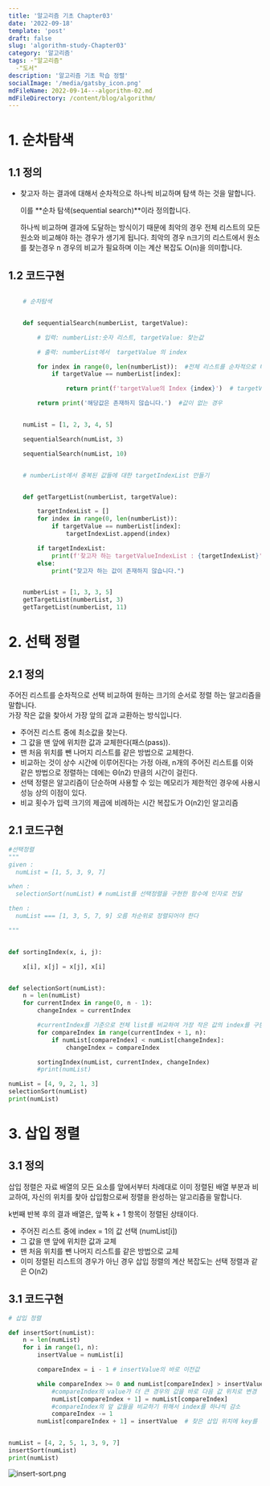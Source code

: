 ```yaml
---
title: '알고리즘 기초 Chapter03'
date: '2022-09-18'
template: 'post'
draft: false
slug: 'algorithm-study-Chapter03'
category: '알고리즘'
tags: -"알고리즘"
  -"도서"
description: '알고리즘 기초 학습 정렬'
socialImage: '/media/gatsby_icon.png'
mdFileName: 2022-09-14---algorithm-02.md
mdFileDirectory: /content/blog/algorithm/
---
```


# 1. 순차탐색

## 1.1 정의

- 찾고자 하는 결과에 대해서 순차적으로 하나씩 비교하며 탐색 하는 것을 말합니다.

  이를 **순차 탐색(sequential search)**이라 정의합니다.

  하나씩 비교하며 결과에 도달하는 방식이기 때문에 최악의 경우 전체 리스트의 모든 원소와 비교해야 하는 경우가 생기게 됩니다.
  최악의 경우 n크기의 리스트에서 원소를 찾는경우 n 경우의 비교가 필요하며 이는 계산 복잡도 O(n)을 의미합니다.

## 1.2 코드구현

```python

	# 순차탐색


	def sequentialSearch(numberList, targetValue):

		# 입력: numberList:숫자 리스트, targetValue: 찾는값

		# 출력: numberList에서  targetValue 의 index

		for index in range(0, len(numberList)):  #전체 리스트를 순차적으로 비교
			if targetValue == numberList[index]:

				return print(f'targetValue의 Index {index}')  # targetValue의 index

		return print('해당값은 존재하지 않습니다.')  #값이 없는 경우


	numList = [1, 2, 3, 4, 5]

	sequentialSearch(numList, 3)

	sequentialSearch(numList, 10)
```

```python

	# numberList에서 중복된 값들에 대한 targetIndexList 만들기


	def getTargetList(numberList, targetValue):

		targetIndexList = []
		for index in range(0, len(numberList)):
			if targetValue == numberList[index]:
				targetIndexList.append(index)

		if targetIndexList:
			print(f'찾고자 하는 targetValueIndexList : {targetIndexList}')
		else:
			print("찾고자 하는 값이 존재하지 않습니다.")


	numberList = [1, 3, 3, 5]
	getTargetList(numberList, 3)
	getTargetList(numberList, 11)

```

# 2. 선택 정렬

## 2.1 정의

주어진 리스트를 순차적으로 선택 비교하여 원하는 크기의 순서로 정렬 하는 알고리즘을 말합니다.  
가장 작은 값을 찾아서 가장 앞의 값과 교환하는 방식입니다.

- 주어진 리스트 중에 최소값을 찾는다.
- 그 값을 맨 앞에 위치한 값과 교체한다(패스(pass)).
- 맨 처음 위치를 뺀 나머지 리스트를 같은 방법으로 교체한다.
- 비교하는 것이 상수 시간에 이루어진다는 가정 아래, n개의 주어진 리스트를 이와 같은 방법으로 정렬하는 데에는 Θ(n2) 만큼의 시간이 걸린다.
- 선택 정렬은 알고리즘이 단순하며 사용할 수 있는 메모리가 제한적인 경우에 사용시 성능 상의 이점이 있다.
- 비교 횟수가 입력 크기의 제곱에 비례하는 시간 복잡도가 O(n2)인 알고리즘

## 2.1 코드구현

```python
#선택정렬
"""
given :
  numList = [1, 5, 3, 9, 7]

when :
  selectionSort(numList) # numList를 선택정렬을 구현한 함수에 인자로 전달

then :
  numList === [1, 3, 5, 7, 9] 오름 차순위로 정렬되어야 한다

"""


def sortingIndex(x, i, j):

    x[i], x[j] = x[j], x[i]


def selectionSort(numList):
    n = len(numList)
    for currentIndex in range(0, n - 1):
        changeIndex = currentIndex

        #currentIndex를 기준으로 전체 list를 비교하여 가장 작은 값의 index를 구한다.
        for compareIndex in range(currentIndex + 1, n):
            if numList[compareIndex] < numList[changeIndex]:
                changeIndex = compareIndex

        sortingIndex(numList, currentIndex, changeIndex)
        #print(numList)

numList = [4, 9, 2, 1, 3]
selectionSort(numList)
print(numList)


```

# 3. 삽입 정렬

## 3.1 정의

삽입 정렬은 자료 배열의 모든 요소를 앞에서부터 차례대로 이미 정렬된 배열 부분과 비교하여, 자신의 위치를 찾아 삽입함으로써 정렬을 완성하는 알고리즘을 말합니다.

k번째 반복 후의 결과 배열은, 앞쪽 k + 1 항목이 정렬된 상태이다.

- 주어진 리스트 중에 index = 1의 값 선택 (numList[i])
- 그 값을 맨 앞에 위치한 값과 교체
- 맨 처음 위치를 뺀 나머지 리스트를 같은 방법으로 교체
- 이미 정렬된 리스트의 경우가 아닌 경우 삽입 정렬의 계산 복잡도는 선택 정렬과 같은 O(n2)

## 3.1 코드구현

```python
# 삽입 정렬

def insertSort(numList):
    n = len(numList)
    for i in range(1, n):
        insertValue = numList[i]

        compareIndex = i - 1 # insertValue의 바로 이전값

        while compareIndex >= 0 and numList[compareIndex] > insertValue:
            #compareIndex의 value가 더 큰 경우의 값을 바로 다음 값 위치로 변경
            numList[compareIndex + 1] = numList[compareIndex]
            #compareIndex의 앞 값들을 비교하기 위해서 index를 하나씩 감소
            compareIndex -= 1
        numList[compareIndex + 1] = insertValue  # 찾은 삽입 위치에 key를 저장


numList = [4, 2, 5, 1, 3, 9, 7]
insertSort(numList)
print(numList)

```

![insert-sort.png](/content/insert-sort.png)
